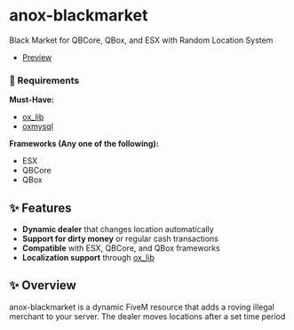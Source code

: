 # anox-blackmarket  
Black Market for QBCore, QBox, and ESX with Random Location System  
- [Preview](https://www.youtube.com/watch?v=iX4n9J9sfHQ)
### 🔧 Requirements

**Must-Have:**  
- [ox_lib](https://github.com/overextended/ox_lib)  
- [oxmysql](https://github.com/overextended/oxmysql)  

**Frameworks (Any one of the following):**  
- ESX  
- QBCore  
- QBox  

## ✨ Features

- **Dynamic dealer** that changes location automatically  
- **Support for dirty money** or regular cash transactions  
- **Compatible** with ESX, QBCore, and QBox frameworks  
- **Localization support** through [ox_lib](https://github.com/overextended/ox_lib)


## ✨ Overview
anox-blackmarket is a dynamic FiveM resource that adds a roving illegal merchant to your server. The dealer moves locations after a set time period

